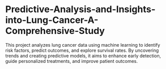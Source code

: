 # Predictive-Analysis-and-Insights-into-Lung-Cancer-A-Comprehensive-Study
This project analyzes lung cancer data using machine learning to identify risk factors, predict outcomes, and explore survival rates. By uncovering trends and creating predictive models, it aims to enhance early detection, guide personalized treatments, and improve patient outcomes.
